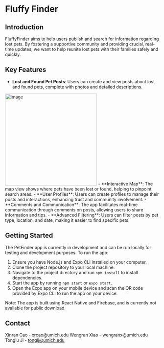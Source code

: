 # Fluffy Finder

## Introduction

FluffyFinder aims to help users publish and search for information regarding lost pets. By fostering a supportive community and providing crucial, real-time updates, we want to help reunite lost pets with their families safely and quickly.

## Key Features

- **Lost and Found Pet Posts**: Users can create and view posts about lost and found pets, complete with photos and detailed descriptions.

<img width="300" alt="image" src="https://github.com/SI669-classroom/si-669-final-project-fluffyfinder/assets/112583498/5c3c1fbb-50a1-4fe2-a319-3b3801e68331">
- **Interactive Map**: The map view shows where pets have been lost or found, helping to pinpoint search areas.
- **User Profiles**: Users can create profiles to manage their posts and interactions, enhancing trust and community involvement.
- **Comments and Communication**: The app facilitates real-time communication through comments on posts, allowing users to share information and tips.
- **Advanced Filtering**: Users can filter posts by pet type, location, and date, making it easier to find specific pets.

## Getting Started

The PetFinder app is currently in development and can be run locally for testing and development purposes. To run the app:

1. Ensure you have Node.js and Expo CLI installed on your computer.
2. Clone the project repository to your local machine.
3. Navigate to the project directory and run `npm install` to install dependencies.
4. Start the app by running `npm start` or `expo start`.
5. Open the Expo app on your mobile device and scan the QR code provided by Expo CLI to run the app on your device.

Note: The app is built using React Native and Firebase, and is currently not available for public download.

## Contact

Xinran Cao - xrcao@umich.edu
Wengran Xiao - wengranx@umich.edu
Tonglu Ji - tonglj@umich.edu
